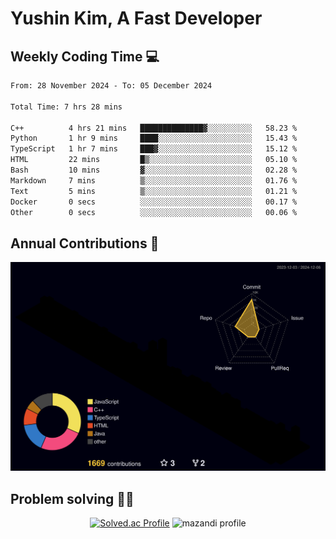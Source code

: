 # Yushin Kim, A Fast Developer

## Weekly Coding Time 💻

<!--START_SECTION:waka-->

```txt
From: 28 November 2024 - To: 05 December 2024

Total Time: 7 hrs 28 mins

C++          4 hrs 21 mins   ██████████████▓░░░░░░░░░░   58.23 %
Python       1 hr 9 mins     ████░░░░░░░░░░░░░░░░░░░░░   15.43 %
TypeScript   1 hr 7 mins     ███▓░░░░░░░░░░░░░░░░░░░░░   15.12 %
HTML         22 mins         █▒░░░░░░░░░░░░░░░░░░░░░░░   05.10 %
Bash         10 mins         ▓░░░░░░░░░░░░░░░░░░░░░░░░   02.28 %
Markdown     7 mins          ▒░░░░░░░░░░░░░░░░░░░░░░░░   01.76 %
Text         5 mins          ▒░░░░░░░░░░░░░░░░░░░░░░░░   01.21 %
Docker       0 secs          ░░░░░░░░░░░░░░░░░░░░░░░░░   00.17 %
Other        0 secs          ░░░░░░░░░░░░░░░░░░░░░░░░░   00.06 %
```

<!--END_SECTION:waka-->

## Annual Contributions 🏃

![](./profile-3d-contrib/profile-night-rainbow.svg)

## Problem solving 👨‍💻

<div align="center">

[![Solved.ac Profile](http://mazassumnida.wtf/api/v2/generate_badge?boj=kys010306)](https://solved.ac/kys010306)
![mazandi profile](http://mazandi.herokuapp.com/api?handle=kys010306&theme=dark)

</div>
